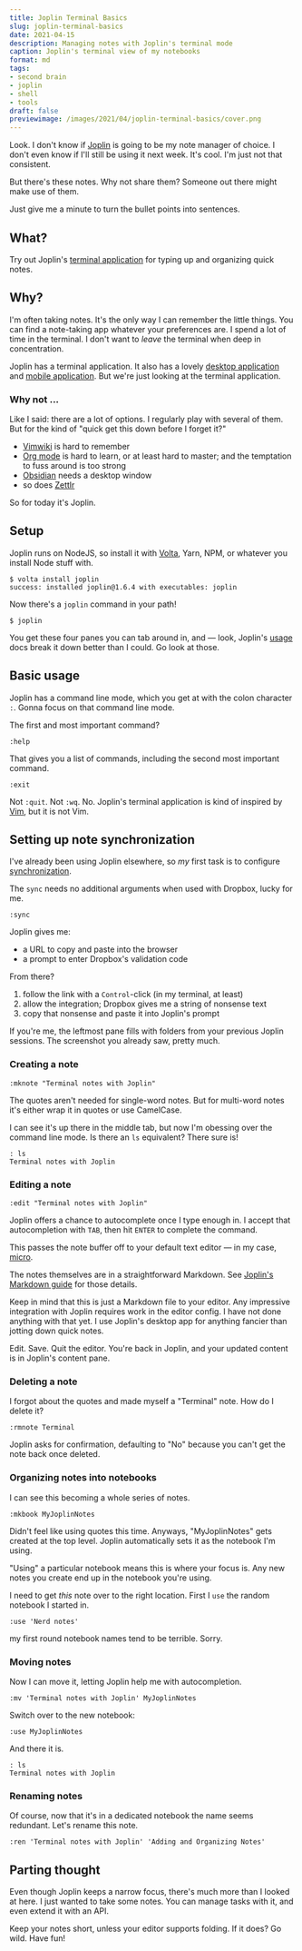 ```yaml
---
title: Joplin Terminal Basics
slug: joplin-terminal-basics
date: 2021-04-15
description: Managing notes with Joplin's terminal mode
caption: Joplin's terminal view of my notebooks
format: md
tags:
- second brain
- joplin
- shell
- tools
draft: false
previewimage: /images/2021/04/joplin-terminal-basics/cover.png
---
```

[Joplin]: https://joplinapp.org/

Look.
I don't know if [Joplin][] is going to be my note manager of choice.
I don't even know if I'll still be using it next week.
It's cool.
I'm just not that consistent.

But there's these notes.
Why not share them?
Someone out there might make use of them.

Just give me a minute to turn the bullet points into sentences.

## What?

[terminal application]: https://joplinapp.org/terminal/

Try out Joplin's [terminal application][] for typing up and organizing quick notes.

## Why?

[desktop application]: https://joplinapp.org/desktop/
[mobile application]: https://joplinapp.org/mobile/

I'm often taking notes.
It's the only way I can remember the little things.
You can find a note-taking app whatever your preferences are.
I spend a lot of time in the terminal.
I don't want to *leave* the terminal when deep in concentration.

Joplin has a terminal application.
It also has a lovely [desktop application][] and [mobile application][].
But we're just looking at the terminal application.

### Why not ...

Like I said: there are a lot of options.
I regularly play with several of them.
But for the kind of "quick get this down before I forget it?"

[Vimwiki]: https://vimwiki.github.io/
[Org mode]: https://orgmode.org/
[Obsidian]: https://obsidian.md/
[Zettlr]: https://www.zettlr.com/

- [Vimwiki][] is hard to remember
- [Org mode][] is hard to learn, or at least hard to master; and the temptation to fuss around is too strong
- [Obsidian][] needs a desktop window
- so does [Zettlr][]

So for today it's Joplin.

## Setup

[Volta]: https://volta.sh/

Joplin runs on NodeJS, so install it with [Volta], Yarn, NPM, or whatever you install Node stuff with.

``` shell
$ volta install joplin
success: installed joplin@1.6.4 with executables: joplin
```

Now there's a `joplin` command in your path!

``` shell
$ joplin
```

[usage]: https://joplinapp.org/terminal/#usage

You get these four panes you can tab around in, and —
look, Joplin's [usage][] docs break it down better than I could.
Go look at those.

## Basic usage

Joplin has a command line mode, which you get at with the colon character `:`.
Gonna focus on that command line mode.

The first and most important command?

	:help

That gives you a list of commands, including the second most important command.

	:exit

[Vim]: https://www.vim.org

Not `:quit`.
Not `:wq`.
No.
Joplin's terminal application is kind of inspired by [Vim][], but it is not Vim.

## Setting up note synchronization

[synchronization]: https://joplinapp.org/terminal/#synchronisation

I've already been using Joplin elsewhere, so *my* first task is to configure [synchronization].

The `sync` needs no additional arguments when used with Dropbox, lucky for me.

	:sync

Joplin gives me:

- a URL to copy and paste into the browser
- a prompt to enter Dropbox's validation code

From there?

1. follow the link with a `Control`-click (in my terminal, at least)
2. allow the integration; Dropbox gives me a string of nonsense text
3. copy that nonsense and paste it into Joplin's prompt

If you're me, the leftmost pane fills with folders from your previous Joplin sessions.
The screenshot you already saw, pretty much.

### Creating a note

	:mknote "Terminal notes with Joplin"

The quotes aren't needed for single-word notes.
But for multi-word notes it's either wrap it in quotes or use CamelCase.

I can see it's up there in the middle tab, but now I'm obessing over the command line mode.
Is there an `ls` equivalent?
There sure is!

	: ls
	Terminal notes with Joplin

### Editing a note

	:edit "Terminal notes with Joplin"

Joplin offers a chance to autocomplete once I type enough in.
I accept that autocompletion with `TAB`, then hit `ENTER` to complete the command.

[micro]: https://micro-editor.github.io/

This passes the note buffer off to your default text editor —
in my case, [micro][].

[Joplin's Markdown guide]: https://joplinapp.org/markdown/

The notes themselves are in a straightforward Markdown.
See [Joplin's Markdown guide][] for those details.

Keep in mind that this is just a Markdown file to your editor.
Any impressive integration with Joplin requires work in the editor config.
I have not done anything with that yet.
I use Joplin's desktop app for anything fancier than jotting down quick notes.

Edit. Save. Quit the editor.
You're back in Joplin, and your updated content is in Joplin's content pane.

### Deleting a note

I forgot about the quotes and made myself a "Terminal" note.
How do I delete it?

	:rmnote Terminal

Joplin asks for confirmation, defaulting to "No" because you can't get the note back once deleted.

### Organizing notes into notebooks

I can see this becoming a whole series of notes.

	:mkbook MyJoplinNotes

Didn't feel like using quotes this time.
Anyways, "MyJoplinNotes" gets created at the top level.
Joplin automatically sets it as the notebook I'm using.

"Using" a particular notebook means this is where your focus is.
Any new notes you create end up in the notebook you're using.

I need to get *this* note over to the right location.
First I `use` the random notebook I started in.

	:use 'Nerd notes'

my first round notebook names tend to be terrible.
Sorry.

### Moving notes

Now I can move it, letting Joplin help me with autocompletion.

	:mv 'Terminal notes with Joplin' MyJoplinNotes

Switch over to the new notebook:

	:use MyJoplinNotes

And there it is.

	: ls
	Terminal notes with Joplin

### Renaming notes

Of course, now that it's in a dedicated notebook the name seems redundant.
Let's rename this note.

	:ren 'Terminal notes with Joplin' 'Adding and Organizing Notes'

## Parting thought

Even though Joplin keeps a narrow focus, there's much more than I looked at here.
I just wanted to take some notes.
You can manage tasks with it, and even extend it with an API.


Keep your notes short, unless your editor supports folding.
If it does?
Go wild.
Have fun!